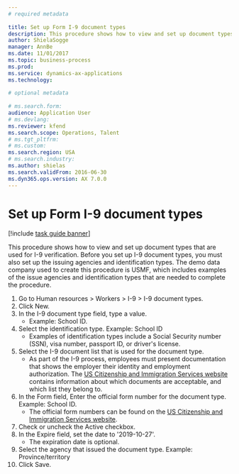 ```yaml
--- 
# required metadata 
 
title: Set up Form I-9 document types
description: This procedure shows how to view and set up document types that are used for I-9 verification. 
author: ShielaSogge
manager: AnnBe 
ms.date: 11/01/2017
ms.topic: business-process 
ms.prod:  
ms.service: dynamics-ax-applications 
ms.technology:  
 
# optional metadata 
 
# ms.search.form:   
audience: Application User 
# ms.devlang:  
ms.reviewer: kfend
ms.search.scope: Operations, Talent 
# ms.tgt_pltfrm:  
# ms.custom:  
ms.search.region: USA
# ms.search.industry: 
ms.author: shielas
ms.search.validFrom: 2016-06-30 
ms.dyn365.ops.version: AX 7.0.0 
---
```

# Set up Form I-9 document types

[!include [task guide banner](../../../includes/task-guide-banner.md)]

This procedure shows how to view and set up document types that are used for I-9 verification. Before you set up I-9 document types, you must also set up the issuing agencies and identification types. The demo data company used to create this procedure is USMF, which includes examples of the issue agencies and identification types that are needed to complete the procedure.

1. Go to Human resources > Workers > I-9 > I-9 document types.
2. Click New.
3. In the I-9 document type field, type a value.
    * Example: School ID.  
4. Select the identification type.  Example:  School ID
    * Examples of identification types include a Social Security number (SSN), visa number, passport ID, or driver's license.  
5. Select the I-9 document list that is used for the document type.
    * As part of the I-9 process, employees must present documentation that shows the employer their identity and employment authorization. The [US Citizenship and Immigration Services website](https://www.uscis.gov) contains information about which documents are acceptable, and which list they belong to.    
6. In the Form field, Enter the official form number for the document type. Example: School ID.
    * The official form numbers can be found on the [US Citizenship and Immigration Services website](https://www.uscis.gov).
7. Check or uncheck the Active checkbox.
8. In the Expire field, set the date to '2019-10-27'.
    * The expiration date is optional.  
9. Select the agency that issued the document type. Example: Province/territory
10. Click Save.

